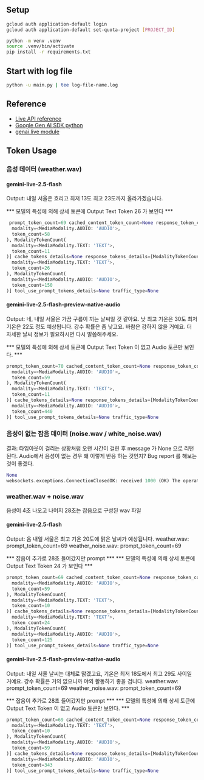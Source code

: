 
## Setup
```bash
gcloud auth application-default login
gcloud auth application-default set-quota-project [PROJECT_ID]

python -m venv .venv
source .venv/bin/activate
pip install -r requirements.txt
```

## Start with log file
```bash
python -u main.py | tee log-file-name.log
```

## Reference
 - [Live API reference](https://cloud.google.com/vertex-ai/generative-ai/docs/model-reference/multimodal-live)
 - [Google Gen AI SDK python](https://cloud.google.com/vertex-ai/generative-ai/docs/sdks/overview)
 - [genai.live module](https://googleapis.github.io/python-genai/genai.html#module-genai.live)

## Token Usage 

### 음성 데이터 (weather.wav)

#### gemini-live-2.5-flash 

Output: 내일 서울은 흐리고 최저 13도 최고 23도까지 올라가겠습니다.

*** 모델의 특성에 의해 상세 토큰에 Output Text Token 26 가 보인다 ***

```python
 prompt_token_count=69 cached_content_token_count=None response_token_count=176 tool_use_prompt_token_count=None thoughts_token_count=None total_token_count=245 prompt_tokens_details=[ModalityTokenCount(
  modality=<MediaModality.AUDIO: 'AUDIO'>,
  token_count=58
), ModalityTokenCount(
  modality=<MediaModality.TEXT: 'TEXT'>,
  token_count=11
)] cache_tokens_details=None response_tokens_details=[ModalityTokenCount(
  modality=<MediaModality.TEXT: 'TEXT'>,
  token_count=26
), ModalityTokenCount(
  modality=<MediaModality.AUDIO: 'AUDIO'>,
  token_count=150
)] tool_use_prompt_tokens_details=None traffic_type=None
```

#### gemini-live-2.5-flash-preview-native-audio

Output: 네, 내일 서울은 가끔 구름이 끼는 날씨일 것 같아요. 낮 최고 기온은 30도 최저 기온은 22도 정도 예상됩니다. 강수 확률은 좀 낮고요. 바람은 강하지 않을 거예요. 더 자세한 날씨 정보가 필요하시면 다시 말씀해주세요.

*** 모델의 특성에 의해 상세 토큰에 Output Text Token 이 없고 Audio 토큰만 보인다. ***

```python
prompt_token_count=70 cached_content_token_count=None response_token_count=440 tool_use_prompt_token_count=None thoughts_token_count=None total_token_count=510 prompt_tokens_details=[ModalityTokenCount(
  modality=<MediaModality.AUDIO: 'AUDIO'>,
  token_count=59
), ModalityTokenCount(
  modality=<MediaModality.TEXT: 'TEXT'>,
  token_count=11
)] cache_tokens_details=None response_tokens_details=[ModalityTokenCount(
  modality=<MediaModality.AUDIO: 'AUDIO'>,
  token_count=440
)] tool_use_prompt_tokens_details=None traffic_type=None
```

### 음성이 없는 잡음 데이터 (noise.wav / white_noise.wav)

결과: 타임아웃이 걸리는 상황처럼 오랜 시간이 걸린 후 message 가 None 으로 리턴된다. 
Audio에서 음성이 없는 경우 왜 이렇게 반응 하는 것인지? Bug report 를 해보는 것이 좋겠다. 

```python
None
websockets.exceptions.ConnectionClosedOK: received 1000 (OK) The operation was cancelled.; then sent 1000 (OK) The operation was cancelled.
```

###  weather.wav + noise.wav

음성이 4초 나오고 나머지 28초는 잡음으로 구성된 wav 파일 

#### gemini-live-2.5-flash 

Output: 음 내일 서울은 최고 기온 20도에 맑은 날씨가 예상됩니다.
weather.wav: prompt_token_count=69 
weather_noise.wav: prompt_token_count=69

*** 잡음이 추가로 28초 들어갔지만 prompt ***
*** 모델의 특성에 의해 상세 토큰에 Output Text Token 24 가 보인다 ***

```python
prompt_token_count=69 cached_content_token_count=None response_token_count=149 tool_use_prompt_token_count=None thoughts_token_count=None total_token_count=218 prompt_tokens_details=[ModalityTokenCount(
  modality=<MediaModality.AUDIO: 'AUDIO'>,
  token_count=59
), ModalityTokenCount(
  modality=<MediaModality.TEXT: 'TEXT'>,
  token_count=10
)] cache_tokens_details=None response_tokens_details=[ModalityTokenCount(
  modality=<MediaModality.TEXT: 'TEXT'>,
  token_count=24
), ModalityTokenCount(
  modality=<MediaModality.AUDIO: 'AUDIO'>,
  token_count=125
)] tool_use_prompt_tokens_details=None traffic_type=None
```
#### gemini-live-2.5-flash-preview-native-audio

Output: 내일 서울 날씨는 대체로 맑겠고요, 기온은 최저 18도에서 최고 29도 사이일 거예요. 강수 확률은 거의 없으니까 야외 활동하기 좋을 겁니다.
weather.wav: prompt_token_count=69 
weather_noise.wav: prompt_token_count=69

*** 잡음이 추가로 28초 들어갔지만 prompt ***
*** 모델의 특성에 의해 상세 토큰에 Output Text Token 이 없고 Audio 토큰만 보인다. ***

```python
prompt_token_count=69 cached_content_token_count=None response_token_count=343 tool_use_prompt_token_count=None thoughts_token_count=None total_token_count=412 prompt_tokens_details=[ModalityTokenCount(
  modality=<MediaModality.TEXT: 'TEXT'>,
  token_count=10
), ModalityTokenCount(
  modality=<MediaModality.AUDIO: 'AUDIO'>,
  token_count=59
)] cache_tokens_details=None response_tokens_details=[ModalityTokenCount(
  modality=<MediaModality.AUDIO: 'AUDIO'>,
  token_count=343
)] tool_use_prompt_tokens_details=None traffic_type=None
```
